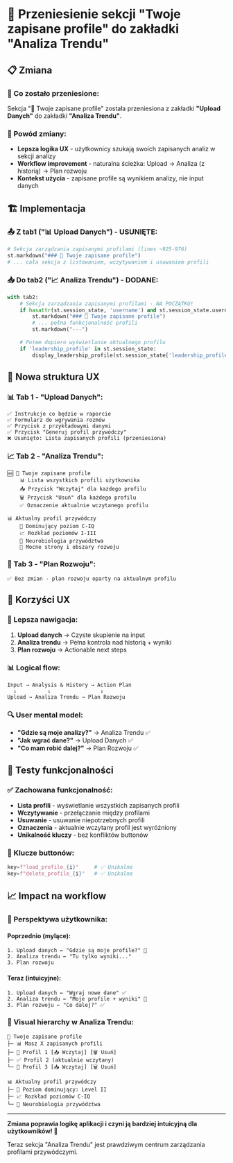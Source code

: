 # 🔄 Przeniesienie sekcji "Twoje zapisane profile" do zakładki "Analiza Trendu"

## 📋 Zmiana

### **🔧 Co zostało przeniesione:**
Sekcja "💾 Twoje zapisane profile" została przeniesiona z zakładki **"Upload Danych"** do zakładki **"Analiza Trendu"**.

### **🎯 Powód zmiany:**
- **Lepsza logika UX** - użytkownicy szukają swoich zapisanych analiz w sekcji analizy
- **Workflow improvement** - naturalna ścieżka: Upload → Analiza (z historią) → Plan rozwoju
- **Kontekst użycia** - zapisane profile są wynikiem analizy, nie input danych

## 🏗️ Implementacja

### **📤 Z tab1 ("📊 Upload Danych") - USUNIĘTE:**
```python
# Sekcja zarządzania zapisanymi profilami (lines ~925-976)
st.markdown("### 💾 Twoje zapisane profile")
# ... cała sekcja z listowaniem, wczytywaniem i usuwaniem profili
```

### **📥 Do tab2 ("📈 Analiza Trendu") - DODANE:**
```python
with tab2:
    # Sekcja zarządzania zapisanymi profilami - NA POCZĄTKU!
    if hasattr(st.session_state, 'username') and st.session_state.username:
        st.markdown("### 💾 Twoje zapisane profile")
        # ... pełna funkcjonalność profili
        st.markdown("---")
    
    # Potem dopiero wyświetlanie aktualnego profilu
    if 'leadership_profile' in st.session_state:
        display_leadership_profile(st.session_state['leadership_profile'])
```

## 🎨 Nowa struktura UX

### **📊 Tab 1 - "Upload Danych":**
```
✅ Instrukcje co będzie w raporcie
✅ Formularz do wgrywania rozmów  
✅ Przycisk z przykładowymi danymi
✅ Przycisk "Generuj profil przywódczy"
❌ Usunięto: Lista zapisanych profili (przeniesiona)
```

### **📈 Tab 2 - "Analiza Trendu":**
```
🆕 💾 Twoje zapisane profile
    📊 Lista wszystkich profili użytkownika
    📥 Przycisk "Wczytaj" dla każdego profilu  
    🗑️ Przycisk "Usuń" dla każdego profilu
    ✅ Oznaczenie aktualnie wczytanego profilu
    
📊 Aktualny profil przywódczy
    🎯 Dominujący poziom C-IQ
    📈 Rozkład poziomów I-III
    🧠 Neurobiologia przywództwa
    💪 Mocne strony i obszary rozwoju
```

### **🎯 Tab 3 - "Plan Rozwoju":**
```
✅ Bez zmian - plan rozwoju oparty na aktualnym profilu
```

## 🎯 Korzyści UX

### **🧭 Lepsza nawigacja:**
1. **Upload danych** → Czyste skupienie na input
2. **Analiza trendu** → Pełna kontrola nad historią + wyniki  
3. **Plan rozwoju** → Actionable next steps

### **📊 Logical flow:**
```
Input → Analysis & History → Action Plan
  ↓          ↓                ↓
Upload → Analiza Trendu → Plan Rozwoju
```

### **🔍 User mental model:**
- **"Gdzie są moje analizy?"** → Analiza Trendu ✅
- **"Jak wgrać dane?"** → Upload Danych ✅  
- **"Co mam robić dalej?"** → Plan Rozwoju ✅

## 🧪 Testy funkcjonalności

### **✅ Zachowana funkcjonalność:**
- **Lista profili** - wyświetlanie wszystkich zapisanych profili
- **Wczytywanie** - przełączanie między profilami  
- **Usuwanie** - usuwanie niepotrzebnych profili
- **Oznaczenia** - aktualnie wczytany profil jest wyróżniony
- **Unikalność kluczy** - bez konfliktów buttonów

### **🔧 Klucze buttonów:**
```python
key=f"load_profile_{i}"     # ✅ Unikalne
key=f"delete_profile_{i}"   # ✅ Unikalne  
```

## 📈 Impact na workflow

### **👤 Perspektywa użytkownika:**

#### **Poprzednio (mylące):**
```
1. Upload danych ← "Gdzie są moje profile?" 🤔
2. Analiza trendu ← "Tu tylko wyniki..."
3. Plan rozwoju
```

#### **Teraz (intuicyjne):**
```
1. Upload danych ← "Wgraj nowe dane" ✅
2. Analiza trendu ← "Moje profile + wyniki" 🎯  
3. Plan rozwoju ← "Co dalej?" ✅
```

### **🎨 Visual hierarchy w Analiza Trendu:**
```
💾 Twoje zapisane profile
├─ 📊 Masz X zapisanych profili
├─ 📂 Profil 1 [📥 Wczytaj] [🗑️ Usuń]  
├─ ✅ Profil 2 (aktualnie wczytany)
└─ 📂 Profil 3 [📥 Wczytaj] [🗑️ Usuń]

📊 Aktualny profil przywódczy  
├─ 🎯 Poziom dominujący: Level II
├─ 📈 Rozkład poziomów C-IQ
└─ 🧠 Neurobiologia przywództwa
```

---

**Zmiana poprawia logikę aplikacji i czyni ją bardziej intuicyjną dla użytkowników! 🎯**

Teraz sekcja "Analiza Trendu" jest prawdziwym centrum zarządzania profilami przywódczymi.